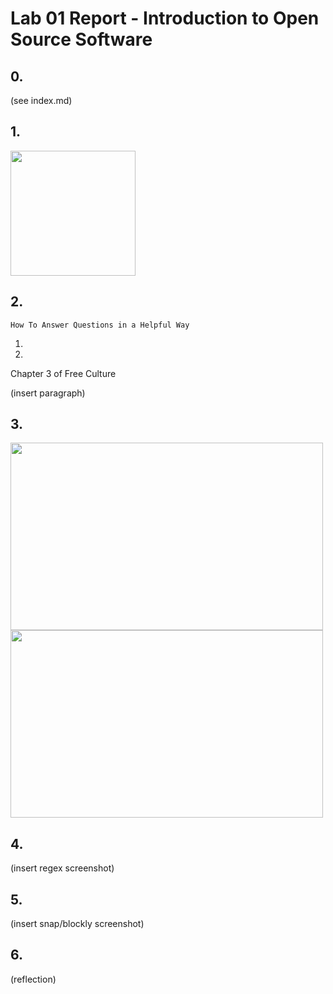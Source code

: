 # Lab 01 Report - Introduction to Open Source Software

## 0.
(see index.md)

## 1.
<img src="https://user-images.githubusercontent.com/25308429/149559038-5b5648fd-647b-45de-b712-565627f74698.png" width="200" height="200" />

## 2. 
`How To Answer Questions in a Helpful Way`

1.

2.

Chapter 3 of Free Culture

(insert paragraph)

## 3.
<img src="https://user-images.githubusercontent.com/25308429/149561463-3e255cea-9c82-4ff7-bdcc-4ba72b0ecc75.png" width="500" height="300" />

<img src="https://user-images.githubusercontent.com/25308429/149561244-5c4e178a-e1ba-415d-90d4-6f33e11781fc.png" width="500" height="300" />

## 4.
(insert regex screenshot)

## 5. 
(insert snap/blockly screenshot)

## 6.
(reflection)
